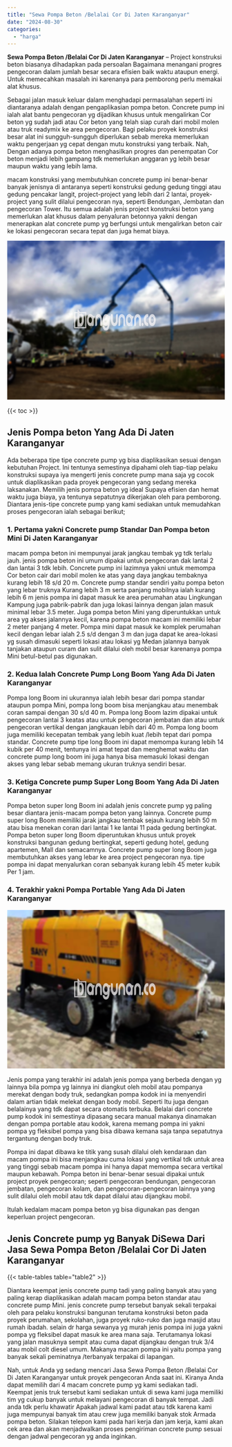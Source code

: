 ```yaml
---
title: "Sewa Pompa Beton /Belalai Cor Di Jaten Karanganyar"
date: "2024-08-30"
categories: 
  - "harga"
---
```


**Sewa Pompa Beton /Belalai Cor Di Jaten Karanganyar** – Project konstruksi beton biasanya dihadapkan pada persoalan Bagaimana menangani progres pengecoran dalam jumlah besar secara efisien baik waktu ataupun energi. Untuk memecahkan masalah ini karenanya para pemborong perlu memakai alat khusus.

Sebagai jalan masuk keluar dalam menghadapi permasalahan seperti ini diantaranya adalah dengan pengaplikasian pompa beton. Concrete pump ini ialah alat bantu pengecoran yg dijadikan khusus untuk mengalirkan Cor beton yg sudah jadi atau Cor beton yang telah siap curah dari mobil molen atau truk readymix ke area pengecoran. Bagi pelaku proyek konstruksi besar alat ini sungguh-sungguh diperlukan sebab mereka memerlukan waktu pengerjaan yg cepat dengan mutu konstruksi yang terbaik. Nah, Dengan adanya pompa beton menghasilkan progres dan penempatan Cor beton menjadi lebih gampang tdk memerlukan anggaran yg lebih besar maupun waktu yang lebih lama.

macam konstruksi yang membutuhkan concrete pump ini benar-benar banyak jenisnya di antaranya seperti konstruksi gedung gedung tinggi atau gedung pencakar langit, project-project yang lebih dari 2 lantai, proyek-project yang sulit dilalui pengecoran nya, seperti Bendungan, Jembatan dan pengecoran Tower. Itu semua adalah jenis project konstruksi beton yang memerlukan alat khusus dalam penyaluran betonnya yakni dengan menerapkan alat concrete pump yg berfungsi untuk mengalirkan beton cair ke lokasi pengecoran secara tepat dan juga hemat biaya.

![Sewa Pompa Beton /Belalai Cor Di Jaten Karanganyar](/images/sewa-concrete-pump-10.png)

{{< toc >}}

## Jenis Pompa beton Yang Ada Di Jaten Karanganyar

Ada beberapa tipe tipe concrete pump yg bisa diaplikasikan sesuai dengan kebutuhan Project. Ini tentunya semestinya dipahami oleh tiap-tiap pelaku konstruksi supaya iya mengerti jenis concrete pump mana saja yg cocok untuk diaplikasikan pada proyek pengecoran yang sedang mereka laksanakan. Memilih jenis pompa beton yg ideal Supaya efisien dan hemat waktu juga biaya, ya tentunya sepatutnya dikerjakan oleh para pemborong. Diantara jenis-tipe concrete pump yang kami sediakan untuk memudahkan proses pengecoran ialah sebagai berikut;

### 1\. Pertama yakni Concrete pump Standar Dan Pompa beton Mini Di Jaten Karanganyar

macam pompa beton ini mempunyai jarak jangkau tembak yg tdk terlalu jauh. jenis pompa beton ini umum dipakai untuk pengecoran dak lantai 2 dan lantai 3 tdk lebih. Concrete pump ini lazimnya yakni untuk memompa Cor beton cair dari mobil molen ke atas yang daya jangkau tembaknya kurang lebih 18 s/d 20 m. Concrete pump standar sendiri yaitu pompa beton yang lebar truknya Kurang lebih 3 m serta panjang mobilnya ialah kurang lebih 6 m jenis pompa ini dapat masuk ke area perumahan atau Lingkungan Kampung juga pabrik-pabrik dan juga lokasi lainnya dengan jalan masuk minimal lebar 3.5 meter. Juga pompa beton Mini yang diperuntukkan untuk area yg akses jalannya kecil, karena pompa beton macam ini memiliki lebar 2 meter panjang 4 meter. Pompa mini dapat masuk ke komplek perumahan kecil dengan lebar ialah 2.5 s/d dengan 3 m dan juga dapat ke area-lokasi yg susah dimasuki seperti lokasi atau lokasi yg Medan jalannya banyak tanjakan ataupun curam dan sulit dilalui oleh mobil besar karenanya pompa Mini betul-betul pas digunakan.

### 2\. Kedua Ialah Concrete Pump Long Boom Yang Ada Di Jaten Karanganyar

Pompa long Boom ini ukurannya ialah lebih besar dari pompa standar ataupun pompa Mini, pompa long boom bisa menjangkau atau menembak coran sampai dengan 30 s/d 40 m. Pompa long Boom lazim dipakai untuk pengecoran lantai 3 keatas atau untuk pengecoran jembatan dan atau untuk pengecoran vertikal dengan jangkauan lebih dari 40 m. Pompa long boom juga memiliki kecepatan tembak yang lebih kuat /lebih tepat dari pompa standar. Concrete pump tipe long Boom ini dapat memompa kurang lebih 14 kubik per 40 menit, tentunya ini amat tepat dan menghemat waktu dan concrete pump long boom ini juga hanya bisa memasuki lokasi dengan akses yang lebar sebab memang ukuran truknya sendiri besar.

### 3\. Ketiga Concrete pump Super Long Boom Yang Ada Di Jaten Karanganyar

Pompa beton super long Boom ini adalah jenis concrete pump yg paling besar diantara jenis-macam pompa beton yang lainnya. Concrete pump super long Boom memiliki jarak jangkau tembak sejauh kurang lebih 50 m atau bisa menekan coran dari lantai 1 ke lantai 11 pada gedung bertingkat. Pompa beton super long Boom diperuntukan khusus untuk proyek konstruksi bangunan gedung bertingkat, seperti gedung hotel, gedung apartemen, Mall dan semacamnya. Concrete pump super long Boom juga membutuhkan akses yang lebar ke area project pengecoran nya. tipe pompa ini dapat menyalurkan coran sebanyak kurang lebih 45 meter kubik Per 1 jam.

### 4\. Terakhir yakni Pompa Portable Yang Ada Di Jaten Karanganyar

![Sewa Pompa Beton /Belalai Cor Di Jaten Karanganyar](/images/sewa-concrete-pump-30.png)

Jenis pompa yang terakhir ini adalah jenis pompa yang berbeda dengan yg lainnya bila pompa yg lainnya ini diangkut oleh mobil atau pompanya merekat dengan body truk, sedangkan pompa kodok ini ia menyendiri dalam artian tidak melekat dengan body mobil. Seperti Itu juga dengan belalainya yang tdk dapat secara otomatis terbuka. Belalai dari concrete pump kodok ini semestinya dipasang secara manual makanya dinamakan dengan pompa portable atau kodok, karena memang pompa ini yakni pompa yg fleksibel pompa yang bisa dibawa kemana saja tanpa sepatutnya tergantung dengan body truk.

Pompa ini dapat dibawa ke titik yang susah dilalui oleh kendaraan dan macam pompa ini bisa menjangkau cuma lokasi yang vertikal tdk untuk area yang tinggi sebab macam pompa ini hanya dapat memompa secara vertikal maupun kebawah. Pompa beton ini benar-benar sesuai dipakai untuk project proyek pengecoran; seperti pengecoran bendungan, pengecoran jembatan, pengecoran kolam, dan pengecoran-pengecoran lainnya yang sulit dilalui oleh mobil atau tdk dapat dilalui atau dijangkau mobil.

Itulah kedalam macam pompa beton yg bisa digunakan pas dengan keperluan project pengecoran.

## Jenis Concrete pump yg Banyak DiSewa Dari Jasa Sewa Pompa Beton /Belalai Cor Di Jaten Karanganyar

{{< table-tables table="table2" >}}

Diantara keempat jenis concrete pump tadi yang paling banyak atau yang paling kerap diaplikasikan adalah macam pompa beton standar atau concrete pump Mini. jenis concrete pump tersebut banyak sekali terpakai oleh para pelaku konstruksi bangunan terutama konstruksi beton pada proyek perumahan, sekolahan, juga proyek ruko-ruko dan juga masjid atau rumah ibadah. selain dr harga sewanya yg murah jenis pompa ini juga yakni pompa yg fleksibel dapat masuk ke area mana saja. Terutamanya lokasi yang jalan masuknya sempit atau cuma dapat dijangkau dengan truk 3/4 atau mobil colt diesel umum. Makanya macam pompa ini yaitu pompa yang banyak sekali peminatnya /terbanyak terpakai di lapangan.

Nah, untuk Anda yg sedang mencari Jasa Sewa Pompa Beton /Belalai Cor Di Jaten Karanganyar untuk proyek pengecoran Anda saat ini. Kiranya Anda dapat memilih dari 4 macam concrete pump yg kami sediakan tadi. Keempat jenis truk tersebut kami sediakan untuk di sewa kami juga memiliki tim yg cukup banyak untuk melayani pengecoran di banyak tempat. Jadi anda tdk perlu khawatir Apakah jadwal kami padat atau tdk karena kami juga mempunyai banyak tim atau crew juga memiliki banyak stok Armada pompa beton. Silakan telepon kami pada hari kerja dan jam kerja, kami akan cek area dan akan menjadwalkan proses pengiriman concrete pump sesuai dengan jadwal pengecoran yg anda inginkan.
